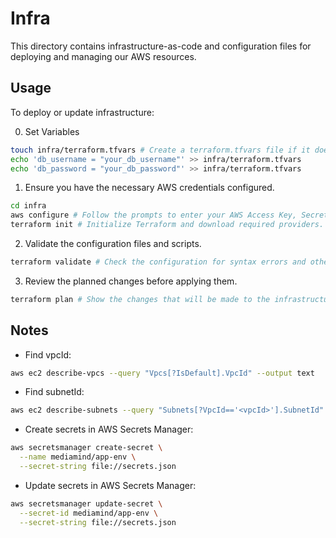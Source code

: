 # Infra

This directory contains infrastructure-as-code and configuration files for deploying and managing our AWS resources.

## Usage

To deploy or update infrastructure:

0. Set Variables

```sh
touch infra/terraform.tfvars # Create a terraform.tfvars file if it doesn't exist.
echo 'db_username = "your_db_username"' >> infra/terraform.tfvars
echo 'db_password = "your_db_password"' >> infra/terraform.tfvars
```

1. Ensure you have the necessary AWS credentials configured.

```sh
cd infra
aws configure # Follow the prompts to enter your AWS Access Key, Secret Key, region, and output format.
terraform init # Initialize Terraform and download required providers.
```

2. Validate the configuration files and scripts.

```sh
terraform validate # Check the configuration for syntax errors and other issues.
```

3. Review the planned changes before applying them.

```sh
terraform plan # Show the changes that will be made to the infrastructure.
```

## Notes

- Find vpcId:

```sh
aws ec2 describe-vpcs --query "Vpcs[?IsDefault].VpcId" --output text
```

- Find subnetId:

```sh
aws ec2 describe-subnets --query "Subnets[?VpcId=='<vpcId>'].SubnetId" --output text
```

- Create secrets in AWS Secrets Manager:

```sh
aws secretsmanager create-secret \
  --name mediamind/app-env \
  --secret-string file://secrets.json
```

- Update secrets in AWS Secrets Manager:

```sh
aws secretsmanager update-secret \
  --secret-id mediamind/app-env \
  --secret-string file://secrets.json
```